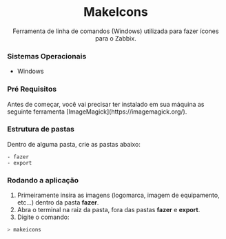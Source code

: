 <h1  align="center">MakeIcons</h1>
<p  align="center">Ferramenta de linha de comandos (Windows) utilizada para fazer ícones para o Zabbix.</p>

### Sistemas Operacionais
- Windows

### Pré Requisitos
<p>Antes de começar, você vai precisar ter instalado em sua máquina as seguinte ferramenta [ImageMagick](https://imagemagick.org/).</p>

### Estrutura de pastas
<p>Dentro de alguma pasta, crie as pastas abaixo:</p>

```
- fazer
- export
```

### Rodando a aplicação

1. Primeiramente insira as imagens (logomarca, imagem de equipamento, etc...) dentro da pasta **fazer**.
2. Abra o terminal na raiz da pasta, fora das pastas **fazer** e **export**.
3. Digite o comando:

```bash
> makeicons
```
